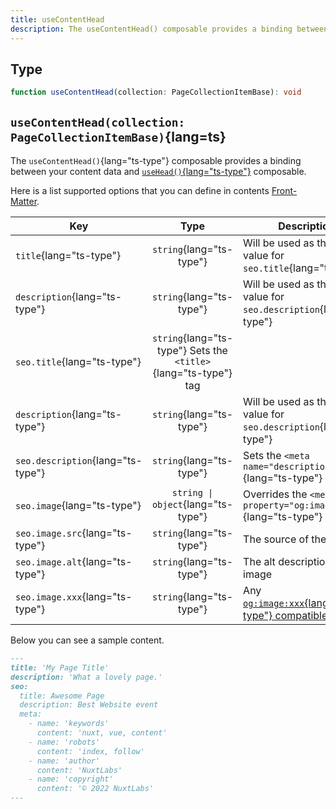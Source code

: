 ```yaml
---
title: useContentHead
description: The useContentHead() composable provides a binding between your content data and useHead() composable.
---
```


## Type

```ts
function useContentHead(collection: PageCollectionItemBase): void
```

## `useContentHead(collection: PageCollectionItemBase)`{lang=ts}


The `useContentHead()`{lang="ts-type"} composable provides a binding between your content data and [`useHead()`{lang="ts-type"}](https://nuxt.com/docs/api/composables/use-head) composable. 


Here is a list supported options that you can define in contents [Front-Matter](/usage/markdown#front-matter).

| Key                | Type               | Description                                                                                      |
| ------------------ | :----------------: | ------------------------------------------------------------------------------------------------ |
| `title`{lang="ts-type"}            |      `string`{lang="ts-type"}      | Will be used as the default value for `seo.title`{lang="ts-type"}                                               |
| `description`{lang="ts-type"}            |      `string`{lang="ts-type"}      | Will be used as the default value for `seo.description`{lang="ts-type"}                                               |
| `seo.title`{lang="ts-type"}       |      `string`{lang="ts-type"}       Sets the `<title>`{lang="ts-type"} tag                                                                           |
| `description`{lang="ts-type"}      |      `string`{lang="ts-type"}      | Will be used as the default value for `seo.description`{lang="ts-type"}                                         |
| `seo.description`{lang="ts-type"} |      `string`{lang="ts-type"}      | Sets the `<meta name="description">`{lang="ts-type"} tag                                                         |
| `seo.image`{lang="ts-type"}            | `string \| object`{lang="ts-type"} | Overrides the `<meta property="og:image">`{lang="ts-type"}                                               |
| `seo.image.src`{lang="ts-type"}        |      `string`{lang="ts-type"}      | The source of the image                                                                          |
| `seo.image.alt`{lang="ts-type"}        |      `string`{lang="ts-type"}      | The alt description of the image                                                                 |
| `seo.image.xxx`{lang="ts-type"}        |      `string`{lang="ts-type"}      | Any [`og:image:xxx`{lang="ts-type"} compatible](https://ogp.me#structured) attribute                             |


Below you can see a sample content.

```md [example-usage.md]
---
title: 'My Page Title'
description: 'What a lovely page.'
seo:
  title: Awesome Page
  description: Best Website event
  meta:
    - name: 'keywords'
      content: 'nuxt, vue, content'
    - name: 'robots'
      content: 'index, follow'
    - name: 'author'
      content: 'NuxtLabs'
    - name: 'copyright'
      content: '© 2022 NuxtLabs'
---
```

